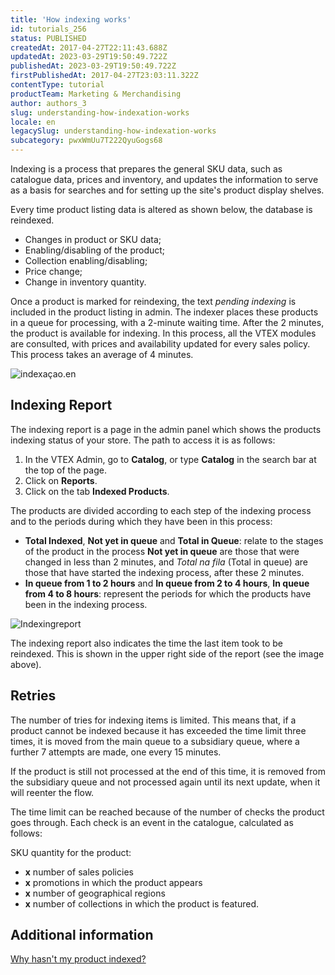 ```yaml
---
title: 'How indexing works'
id: tutorials_256
status: PUBLISHED
createdAt: 2017-04-27T22:11:43.688Z
updatedAt: 2023-03-29T19:50:49.722Z
publishedAt: 2023-03-29T19:50:49.722Z
firstPublishedAt: 2017-04-27T23:03:11.322Z
contentType: tutorial
productTeam: Marketing & Merchandising
author: authors_3
slug: understanding-how-indexation-works
locale: en
legacySlug: understanding-how-indexation-works
subcategory: pwxWmUu7T222QyuGogs68
---
```


Indexing is a process that prepares the general SKU data, such as catalogue data, prices and inventory, and updates the information to serve as a basis for searches and for setting up the site's product display shelves.

Every time product listing data is altered as shown below, the database is reindexed. 

- Changes in product or SKU data;
- Enabling/disabling of the product;
- Collection enabling/disabling;
- Price change;
- Change in inventory quantity.

Once a product is marked for reindexing, the text _pending indexing_ is included in the product listing in admin. The indexer places these products in a queue for processing, with a 2-minute waiting time. After the 2 minutes, the product is available for indexing. In this process, all the VTEX modules are consulted, with prices and availability updated for every sales policy. This process takes an average of 4 minutes.

![indexaçao.en](//images.ctfassets.net/alneenqid6w5/1OCaCwIsLA1CeKVqnwIU7E/b014aa1be9f142f208b3c000b3e80998/indexa__ao.en.png)

## Indexing Report

The indexing report is a page in the admin panel which shows the products indexing status of your store. The path to access it is as follows:

1. In the VTEX Admin, go to **Catalog**, or type **Catalog** in the search bar at the top of the page.
2. Click on **Reports**.
3. Click on the tab **Indexed Products**.

The products are divided according to each step of the indexing process and to the periods during which they have been in this process:

- **Total Indexed**, **Not yet in queue** and **Total in Queue**: relate to the stages of the product in the process **Not yet in queue** are those that were changed in less than 2 minutes, and _Total na fila_ (Total in queue) are those that have started the indexing process, after these 2 minutes.
- **In queue from 1 to 2 hours** and **In queue from 2 to 4 hours**, **In queue from 4 to 8 hours**: represent the periods for which the products have been in the indexing process.

![Indexingreport](//images.ctfassets.net/alneenqid6w5/3eSr5kdaesUGkCmuAEkQQo/8f9466ec380b282176491d7f6424bbe1/Indexingreport.png)

The indexing report also indicates the time the last item took to be reindexed. This is shown in the upper right side of the report (see the image above). 

## Retries

The number of tries for indexing items is limited. This means that, if a product cannot be indexed because it has exceeded the time limit three times, it is moved from the main queue to a subsidiary queue, where a further 7 attempts are made, one every 15 minutes. 

If the product is still not processed at the end of this time, it is removed from the subsidiary queue and not processed again until its next update, when it will reenter the flow.

The time limit can be reached because of the number of checks the product goes through. Each check is an event in the catalogue, calculated as follows:

SKU quantity for the product:
- **x** number of sales policies 
- **x** promotions in which the product appears 
- **x** number of geographical regions 
- **x** number of collections in which the product is featured.

## Additional information

[Why hasn't my product indexed?](http://help.vtex.com/faq/--frequentlyAskedQuestions_1608)
